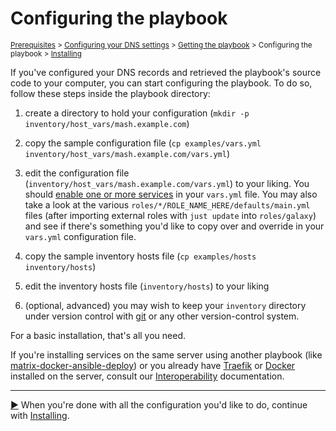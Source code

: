 <!--
SPDX-FileCopyrightText: 2018 - 2025 Slavi Pantaleev
SPDX-FileCopyrightText: 2018 - 2024 MDAD project contributors
SPDX-FileCopyrightText: 2020 Sabine Laszakovits
SPDX-FileCopyrightText: 2021 Cody Neiman
SPDX-FileCopyrightText: 2021 Matthew Cengia
SPDX-FileCopyrightText: 2021 Toni Spets
SPDX-FileCopyrightText: 2022 Julian Foad
SPDX-FileCopyrightText: 2022 Vladimir Panteleev
SPDX-FileCopyrightText: 2022 - 2023 Julian-Samuel Gebühr
SPDX-FileCopyrightText: 2023 MASH project contributors
SPDX-FileCopyrightText: 2023 Shreyas Ajjarapu
SPDX-FileCopyrightText: 2023 Nikita Chernyi
SPDX-FileCopyrightText: 2024 - 2025 Suguru Hirahara

SPDX-License-Identifier: AGPL-3.0-or-later
-->

# Configuring the playbook

<sup>[Prerequisites](prerequisites.md) > [Configuring your DNS settings](configuring-dns.md) > [Getting the playbook](getting-the-playbook.md) > Configuring the playbook > [Installing](installing.md)</sup>

If you've configured your DNS records and retrieved the playbook's source code to your computer, you can start configuring the playbook. To do so, follow these steps inside the playbook directory:

1. create a directory to hold your configuration (`mkdir -p inventory/host_vars/mash.example.com`)

2. copy the sample configuration file (`cp examples/vars.yml inventory/host_vars/mash.example.com/vars.yml`)

3. edit the configuration file (`inventory/host_vars/mash.example.com/vars.yml`) to your liking. You should [enable one or more services](supported-services.md) in your `vars.yml` file. You may also take a look at the various `roles/*/ROLE_NAME_HERE/defaults/main.yml` files (after importing external roles with `just update` into `roles/galaxy`) and see if there's something you'd like to copy over and override in your `vars.yml` configuration file.

4. copy the sample inventory hosts file (`cp examples/hosts inventory/hosts`)

5. edit the inventory hosts file (`inventory/hosts`) to your liking

6. (optional, advanced) you may wish to keep your `inventory` directory under version control with [git](https://git-scm.com/) or any other version-control system.

For a basic installation, that's all you need.

If you're installing services on the same server using another playbook (like [matrix-docker-ansible-deploy](https://github.com/spantaleev/matrix-docker-ansible-deploy)) or you already have [Traefik](./services/traefik.md) or [Docker](./services/docker.md) installed on the server, consult our [Interoperability](./interoperability.md) documentation.

---------------------------------------------

[▶️](installing.md) When you're done with all the configuration you'd like to do, continue with [Installing](installing.md).
